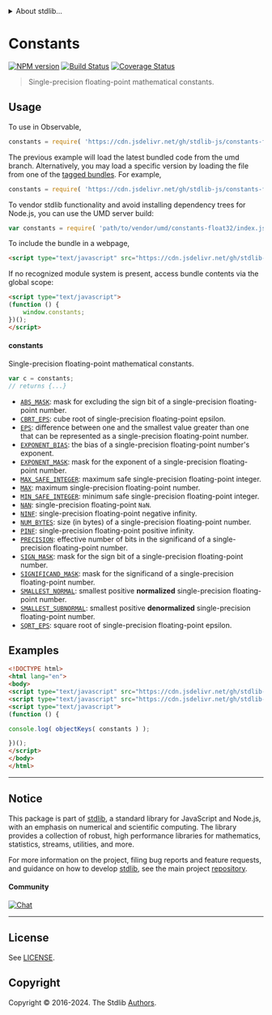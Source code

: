 <!--

@license Apache-2.0

Copyright (c) 2021 The Stdlib Authors.

Licensed under the Apache License, Version 2.0 (the "License");
you may not use this file except in compliance with the License.
You may obtain a copy of the License at

   http://www.apache.org/licenses/LICENSE-2.0

Unless required by applicable law or agreed to in writing, software
distributed under the License is distributed on an "AS IS" BASIS,
WITHOUT WARRANTIES OR CONDITIONS OF ANY KIND, either express or implied.
See the License for the specific language governing permissions and
limitations under the License.

-->


<details>
  <summary>
    About stdlib...
  </summary>
  <p>We believe in a future in which the web is a preferred environment for numerical computation. To help realize this future, we've built stdlib. stdlib is a standard library, with an emphasis on numerical and scientific computation, written in JavaScript (and C) for execution in browsers and in Node.js.</p>
  <p>The library is fully decomposable, being architected in such a way that you can swap out and mix and match APIs and functionality to cater to your exact preferences and use cases.</p>
  <p>When you use stdlib, you can be absolutely certain that you are using the most thorough, rigorous, well-written, studied, documented, tested, measured, and high-quality code out there.</p>
  <p>To join us in bringing numerical computing to the web, get started by checking us out on <a href="https://github.com/stdlib-js/stdlib">GitHub</a>, and please consider <a href="https://opencollective.com/stdlib">financially supporting stdlib</a>. We greatly appreciate your continued support!</p>
</details>

# Constants

[![NPM version][npm-image]][npm-url] [![Build Status][test-image]][test-url] [![Coverage Status][coverage-image]][coverage-url] <!-- [![dependencies][dependencies-image]][dependencies-url] -->

> Single-precision floating-point mathematical constants.



<section class="usage">

## Usage

To use in Observable,

```javascript
constants = require( 'https://cdn.jsdelivr.net/gh/stdlib-js/constants-float32@umd/browser.js' )
```
The previous example will load the latest bundled code from the umd branch. Alternatively, you may load a specific version by loading the file from one of the [tagged bundles](https://github.com/stdlib-js/constants-float32/tags). For example,

```javascript
constants = require( 'https://cdn.jsdelivr.net/gh/stdlib-js/constants-float32@v0.2.0-umd/browser.js' )
```

To vendor stdlib functionality and avoid installing dependency trees for Node.js, you can use the UMD server build:

```javascript
var constants = require( 'path/to/vendor/umd/constants-float32/index.js' )
```

To include the bundle in a webpage,

```html
<script type="text/javascript" src="https://cdn.jsdelivr.net/gh/stdlib-js/constants-float32@umd/browser.js"></script>
```

If no recognized module system is present, access bundle contents via the global scope:

```html
<script type="text/javascript">
(function () {
    window.constants;
})();
</script>
```

#### constants

Single-precision floating-point mathematical constants.

```javascript
var c = constants;
// returns {...}
```

<!-- <toc pattern="*" > -->

<div class="namespace-toc">

-   <span class="signature">[`ABS_MASK`][@stdlib/constants/float32/abs-mask]</span><span class="delimiter">: </span><span class="description">mask for excluding the sign bit of a single-precision floating-point number.</span>
-   <span class="signature">[`CBRT_EPS`][@stdlib/constants/float32/cbrt-eps]</span><span class="delimiter">: </span><span class="description">cube root of single-precision floating-point epsilon.</span>
-   <span class="signature">[`EPS`][@stdlib/constants/float32/eps]</span><span class="delimiter">: </span><span class="description">difference between one and the smallest value greater than one that can be represented as a single-precision floating-point number.</span>
-   <span class="signature">[`EXPONENT_BIAS`][@stdlib/constants/float32/exponent-bias]</span><span class="delimiter">: </span><span class="description">the bias of a single-precision floating-point number's exponent.</span>
-   <span class="signature">[`EXPONENT_MASK`][@stdlib/constants/float32/exponent-mask]</span><span class="delimiter">: </span><span class="description">mask for the exponent of a single-precision floating-point number.</span>
-   <span class="signature">[`MAX_SAFE_INTEGER`][@stdlib/constants/float32/max-safe-integer]</span><span class="delimiter">: </span><span class="description">maximum safe single-precision floating-point integer.</span>
-   <span class="signature">[`MAX`][@stdlib/constants/float32/max]</span><span class="delimiter">: </span><span class="description">maximum single-precision floating-point number.</span>
-   <span class="signature">[`MIN_SAFE_INTEGER`][@stdlib/constants/float32/min-safe-integer]</span><span class="delimiter">: </span><span class="description">minimum safe single-precision floating-point integer.</span>
-   <span class="signature">[`NAN`][@stdlib/constants/float32/nan]</span><span class="delimiter">: </span><span class="description">single-precision floating-point `NaN`.</span>
-   <span class="signature">[`NINF`][@stdlib/constants/float32/ninf]</span><span class="delimiter">: </span><span class="description">single-precision floating-point negative infinity.</span>
-   <span class="signature">[`NUM_BYTES`][@stdlib/constants/float32/num-bytes]</span><span class="delimiter">: </span><span class="description">size (in bytes) of a single-precision floating-point number.</span>
-   <span class="signature">[`PINF`][@stdlib/constants/float32/pinf]</span><span class="delimiter">: </span><span class="description">single-precision floating-point positive infinity.</span>
-   <span class="signature">[`PRECISION`][@stdlib/constants/float32/precision]</span><span class="delimiter">: </span><span class="description">effective number of bits in the significand of a single-precision floating-point number.</span>
-   <span class="signature">[`SIGN_MASK`][@stdlib/constants/float32/sign-mask]</span><span class="delimiter">: </span><span class="description">mask for the sign bit of a single-precision floating-point number.</span>
-   <span class="signature">[`SIGNIFICAND_MASK`][@stdlib/constants/float32/significand-mask]</span><span class="delimiter">: </span><span class="description">mask for the significand of a single-precision floating-point number.</span>
-   <span class="signature">[`SMALLEST_NORMAL`][@stdlib/constants/float32/smallest-normal]</span><span class="delimiter">: </span><span class="description">smallest positive **normalized** single-precision floating-point number.</span>
-   <span class="signature">[`SMALLEST_SUBNORMAL`][@stdlib/constants/float32/smallest-subnormal]</span><span class="delimiter">: </span><span class="description">smallest positive **denormalized** single-precision floating-point number.</span>
-   <span class="signature">[`SQRT_EPS`][@stdlib/constants/float32/sqrt-eps]</span><span class="delimiter">: </span><span class="description">square root of single-precision floating-point epsilon.</span>

</div>

<!-- </toc> -->

</section>

<!-- /.usage -->

<section class="examples">

## Examples

<!-- TODO: better examples -->

<!-- eslint no-undef: "error" -->

```html
<!DOCTYPE html>
<html lang="en">
<body>
<script type="text/javascript" src="https://cdn.jsdelivr.net/gh/stdlib-js/utils-keys@umd/browser.js"></script>
<script type="text/javascript" src="https://cdn.jsdelivr.net/gh/stdlib-js/constants-float32@umd/browser.js"></script>
<script type="text/javascript">
(function () {

console.log( objectKeys( constants ) );

})();
</script>
</body>
</html>
```

</section>

<!-- /.examples -->

<!-- Section for related `stdlib` packages. Do not manually edit this section, as it is automatically populated. -->

<section class="related">

</section>

<!-- /.related -->

<!-- Section for all links. Make sure to keep an empty line after the `section` element and another before the `/section` close. -->


<section class="main-repo" >

* * *

## Notice

This package is part of [stdlib][stdlib], a standard library for JavaScript and Node.js, with an emphasis on numerical and scientific computing. The library provides a collection of robust, high performance libraries for mathematics, statistics, streams, utilities, and more.

For more information on the project, filing bug reports and feature requests, and guidance on how to develop [stdlib][stdlib], see the main project [repository][stdlib].

#### Community

[![Chat][chat-image]][chat-url]

---

## License

See [LICENSE][stdlib-license].


## Copyright

Copyright &copy; 2016-2024. The Stdlib [Authors][stdlib-authors].

</section>

<!-- /.stdlib -->

<!-- Section for all links. Make sure to keep an empty line after the `section` element and another before the `/section` close. -->

<section class="links">

[npm-image]: http://img.shields.io/npm/v/@stdlib/constants-float32.svg
[npm-url]: https://npmjs.org/package/@stdlib/constants-float32

[test-image]: https://github.com/stdlib-js/constants-float32/actions/workflows/test.yml/badge.svg?branch=v0.2.0
[test-url]: https://github.com/stdlib-js/constants-float32/actions/workflows/test.yml?query=branch:v0.2.0

[coverage-image]: https://img.shields.io/codecov/c/github/stdlib-js/constants-float32/main.svg
[coverage-url]: https://codecov.io/github/stdlib-js/constants-float32?branch=main

<!--

[dependencies-image]: https://img.shields.io/david/stdlib-js/constants-float32.svg
[dependencies-url]: https://david-dm.org/stdlib-js/constants-float32/main

-->

[chat-image]: https://img.shields.io/gitter/room/stdlib-js/stdlib.svg
[chat-url]: https://app.gitter.im/#/room/#stdlib-js_stdlib:gitter.im

[stdlib]: https://github.com/stdlib-js/stdlib

[stdlib-authors]: https://github.com/stdlib-js/stdlib/graphs/contributors

[umd]: https://github.com/umdjs/umd
[es-module]: https://developer.mozilla.org/en-US/docs/Web/JavaScript/Guide/Modules

[deno-url]: https://github.com/stdlib-js/constants-float32/tree/deno
[deno-readme]: https://github.com/stdlib-js/constants-float32/blob/deno/README.md
[umd-url]: https://github.com/stdlib-js/constants-float32/tree/umd
[umd-readme]: https://github.com/stdlib-js/constants-float32/blob/umd/README.md
[esm-url]: https://github.com/stdlib-js/constants-float32/tree/esm
[esm-readme]: https://github.com/stdlib-js/constants-float32/blob/esm/README.md
[branches-url]: https://github.com/stdlib-js/constants-float32/blob/main/branches.md

[stdlib-license]: https://raw.githubusercontent.com/stdlib-js/constants-float32/main/LICENSE

<!-- <toc-links> -->

[@stdlib/constants/float32/abs-mask]: https://github.com/stdlib-js/constants-float32-abs-mask/tree/umd

[@stdlib/constants/float32/cbrt-eps]: https://github.com/stdlib-js/constants-float32-cbrt-eps/tree/umd

[@stdlib/constants/float32/eps]: https://github.com/stdlib-js/constants-float32-eps/tree/umd

[@stdlib/constants/float32/exponent-bias]: https://github.com/stdlib-js/constants-float32-exponent-bias/tree/umd

[@stdlib/constants/float32/exponent-mask]: https://github.com/stdlib-js/constants-float32-exponent-mask/tree/umd

[@stdlib/constants/float32/max-safe-integer]: https://github.com/stdlib-js/constants-float32-max-safe-integer/tree/umd

[@stdlib/constants/float32/max]: https://github.com/stdlib-js/constants-float32-max/tree/umd

[@stdlib/constants/float32/min-safe-integer]: https://github.com/stdlib-js/constants-float32-min-safe-integer/tree/umd

[@stdlib/constants/float32/nan]: https://github.com/stdlib-js/constants-float32-nan/tree/umd

[@stdlib/constants/float32/ninf]: https://github.com/stdlib-js/constants-float32-ninf/tree/umd

[@stdlib/constants/float32/num-bytes]: https://github.com/stdlib-js/constants-float32-num-bytes/tree/umd

[@stdlib/constants/float32/pinf]: https://github.com/stdlib-js/constants-float32-pinf/tree/umd

[@stdlib/constants/float32/precision]: https://github.com/stdlib-js/constants-float32-precision/tree/umd

[@stdlib/constants/float32/sign-mask]: https://github.com/stdlib-js/constants-float32-sign-mask/tree/umd

[@stdlib/constants/float32/significand-mask]: https://github.com/stdlib-js/constants-float32-significand-mask/tree/umd

[@stdlib/constants/float32/smallest-normal]: https://github.com/stdlib-js/constants-float32-smallest-normal/tree/umd

[@stdlib/constants/float32/smallest-subnormal]: https://github.com/stdlib-js/constants-float32-smallest-subnormal/tree/umd

[@stdlib/constants/float32/sqrt-eps]: https://github.com/stdlib-js/constants-float32-sqrt-eps/tree/umd

<!-- </toc-links> -->

</section>

<!-- /.links -->
